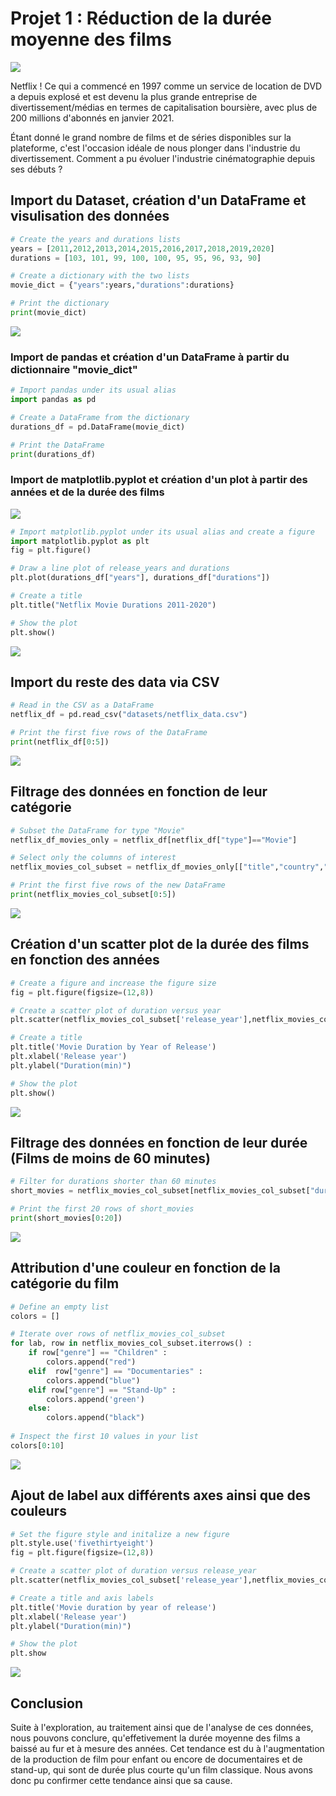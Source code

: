 # Projet 1 : Réduction de la durée moyenne des films
![](/Netflix_Data/images/netflix.jpg)


Netflix ! Ce qui a commencé en 1997 comme un service de location de DVD a depuis explosé et est devenu la plus grande entreprise de divertissement/médias en termes de capitalisation boursière, avec plus de 200 millions d'abonnés en janvier 2021.

Étant donné le grand nombre de films et de séries disponibles sur la plateforme, c'est l'occasion idéale de nous plonger dans l'industrie du divertissement. Comment a pu évoluer l'industrie cinématographie depuis ses débuts ?

## Import du Dataset, création d'un DataFrame et visulisation des données

```python
# Create the years and durations lists
years = [2011,2012,2013,2014,2015,2016,2017,2018,2019,2020]
durations = [103, 101, 99, 100, 100, 95, 95, 96, 93, 90]

# Create a dictionary with the two lists
movie_dict = {"years":years,"durations":durations}

# Print the dictionary
print(movie_dict)
```
![](/Netflix_Data/images/movie_dict.png)
### Import de pandas et création d'un DataFrame à partir du dictionnaire "movie_dict"
```python
# Import pandas under its usual alias
import pandas as pd

# Create a DataFrame from the dictionary
durations_df = pd.DataFrame(movie_dict)

# Print the DataFrame
print(durations_df)
```
### Import de matplotlib.pyplot et création d'un plot à partir des années et de la durée des films
![](/Netflix_Data/images/duration_df.png)
```python
# Import matplotlib.pyplot under its usual alias and create a figure
import matplotlib.pyplot as plt
fig = plt.figure()

# Draw a line plot of release_years and durations
plt.plot(durations_df["years"], durations_df["durations"])

# Create a title
plt.title("Netflix Movie Durations 2011-2020")

# Show the plot
plt.show()
```

![](/Netflix_Data/images/80048f50-3b37-4096-988c-b582e37ff07c.png)


## Import du reste des data via CSV
```python
# Read in the CSV as a DataFrame
netflix_df = pd.read_csv("datasets/netflix_data.csv")

# Print the first five rows of the DataFrame
print(netflix_df[0:5])
```
![](/Netflix_Data/images/print_netflix_05.png)

## Filtrage des données en fonction de leur catégorie
```python
# Subset the DataFrame for type "Movie"
netflix_df_movies_only = netflix_df[netflix_df["type"]=="Movie"]

# Select only the columns of interest
netflix_movies_col_subset = netflix_df_movies_only[["title","country","genre","release_year","duration"]]

# Print the first five rows of the new DataFrame
print(netflix_movies_col_subset[0:5])
```
![](/Netflix_Data/images/print_netflix_movies.png)

## Création d'un scatter plot de la durée des films en fonction des années
```python
# Create a figure and increase the figure size
fig = plt.figure(figsize=(12,8))

# Create a scatter plot of duration versus year
plt.scatter(netflix_movies_col_subset['release_year'],netflix_movies_col_subset['duration'])

# Create a title
plt.title('Movie Duration by Year of Release')
plt.xlabel('Release year')
plt.ylabel("Duration(min)")

# Show the plot
plt.show()
```
![](/Netflix_Data/images/2d9a3727-9580-4559-95cf-22a1f7bf1812.png)

## Filtrage des données en fonction de leur durée (Films de moins de 60 minutes)
```python
# Filter for durations shorter than 60 minutes
short_movies = netflix_movies_col_subset[netflix_movies_col_subset["duration"] < 60]

# Print the first 20 rows of short_movies
print(short_movies[0:20])
```
![](/Netflix_Data/images/print_short_movies.png)

## Attribution d'une couleur en fonction de la catégorie du film
```python
# Define an empty list
colors = []

# Iterate over rows of netflix_movies_col_subset
for lab, row in netflix_movies_col_subset.iterrows() :
    if row["genre"] == "Children" :
        colors.append("red")
    elif  row["genre"] == "Documentaries" :
        colors.append("blue")
    elif row["genre"] == "Stand-Up" :
        colors.append('green')
    else:
        colors.append("black")
        
# Inspect the first 10 values in your list        
colors[0:10]
```
![](/Netflix_Data/images/colors.png)

## Ajout de label aux différents axes ainsi que des couleurs
```python
# Set the figure style and initalize a new figure
plt.style.use('fivethirtyeight')
fig = plt.figure(figsize=(12,8))

# Create a scatter plot of duration versus release_year
plt.scatter(netflix_movies_col_subset['release_year'],netflix_movies_col_subset['duration'], c=colors)

# Create a title and axis labels
plt.title('Movie duration by year of release')
plt.xlabel('Release year')
plt.ylabel("Duration(min)")

# Show the plot
plt.show
```
![](/Netflix_Data/images/a7e1cf64-559a-4337-922c-09890df9df25.png)

## Conclusion

Suite à l'exploration, au traitement ainsi que de l'analyse de ces données, nous pouvons conclure, qu'effetivement la durée moyenne des films a baissé au fur et à mesure des années. Cet tendance est du à l'augmentation de la production de film pour enfant ou encore de documentaires et de stand-up, qui sont de durée plus courte qu'un film classique.
Nous avons donc pu confirmer cette tendance ainsi que sa cause.
